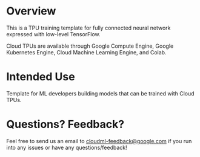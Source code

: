 # Overview
 
This is a TPU training template for fully connected neural network expressed with low-level TensorFlow.

Cloud TPUs are available through Google Compute Engine, Google Kubernetes Engine, Cloud Machine Learning Engine, and Colab.

 
# Intended Use

Template for ML developers building models that can be trained with Cloud TPUs.


# Questions? Feedback?
 
Feel free to send us an email to [cloudml-feedback@google.com](cloudml-feedback@google.com) if you run into any issues or have any questions/feedback!